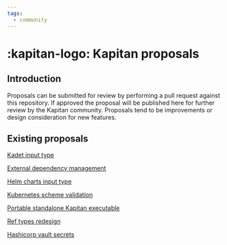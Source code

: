 ```yaml
---
tags:
  - community
---
```

# :kapitan-logo: Kapitan proposals

## Introduction

Proposals can be submitted for review by performing a pull request against this repository. If approved the proposal will
be published here for further review by the Kapitan community. Proposals tend to be improvements or design consideration
for new features.

## Existing proposals

[Kadet input type](kap_proposals/kap_0_kadet.md)

[External dependency management](kap_proposals/kap_1_external_dependencies.md)

[Helm charts input type](kap_proposals/kap_2_helm_charts_input_type.md)

[Kubernetes scheme validation](kap_proposals/kap_3_schema_validation.md)

[Portable standalone Kapitan executable](kap_proposals/kap_4_standalone_executable.md)

[Ref types redesign](kap_proposals/kap_5_ref_types_redesign.md)

[Hashicorp vault secrets](kap_proposals/kap_6_hashicorp_vault.md)
